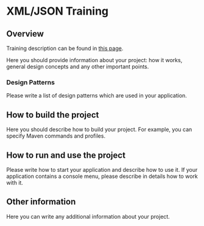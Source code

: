 # XML/JSON Training #


## Overview ##

Training description can be found in [this page](https://confluence.noveogroup.com/display/Trainings/XML+JSON+Training).

Here you should provide information about your project: how it works, general design concepts and any other important points. 


### Design Patterns ###

Please write a list of design patterns which are used in your application.


## How to build the project ##

Here you should describe how to build your project. For example, you can specify Maven commands and profiles.


## How to run and use the project ##

Please write how to start your application and describe how to use it.
If your application contains a console menu, please describe in details how to work with it. 


## Other information ##

Here you can write any additional information about your project.  